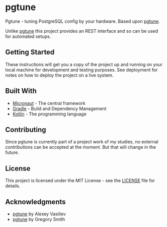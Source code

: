 # pgtune

Pgtune - tuning PostgreSQL config by your hardware. Based upon [pgtune](https://github.com/le0pard/pgtune).  

Unlike [pgtune](https://github.com/le0pard/pgtune) this project provides an REST interface and so can be used for automated setups.

## Getting Started

These instructions will get you a copy of the project up and running on your local machine for development and testing purposes. See deployment for notes on how to deploy the project on a live system.

## Built With

* [Micronaut](https://docs.micronaut.io/1.2.3/guide/index.html) - The central framework
* [Gradle](https://gradle.org) - Build and Dependency Management
* [Kotlin](https://kotlinlang.org) - The programming language

## Contributing

Since pgtune is currently part of a project work of my studies, no external contributions can be accepted at the moment. But that will change in the future. 

## License

This project is licensed under the MIT License - see the [LICENSE](LICENSE) file for details.

## Acknowledgments

* [pgtune](https://github.com/le0pard/pgtune) by Alexey Vasiliev
* [pgtune](https://github.com/gregs1104/pgtune) by Gregory Smith

